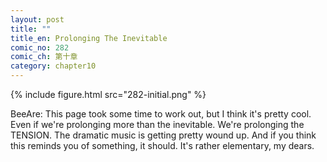 ```yaml
---
layout: post
title: ""
title_en: Prolonging The Inevitable
comic_no: 282
comic_ch: 第十章
category: chapter10
---
```

{% include figure.html src="282-initial.png" %}

BeeAre: This page took some time to work out, but I think it's pretty cool. Even if we're prolonging more than the inevitable. We're prolonging the TENSION. The dramatic music is getting pretty wound up. And if you think this reminds you of something, it should. It's rather elementary, my dears.
